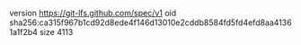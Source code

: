 version https://git-lfs.github.com/spec/v1
oid sha256:ca315f967b1cd92d8ede4f146d13010e2cddb8584fd5fd4efd8aa41361a1f2b4
size 4113
